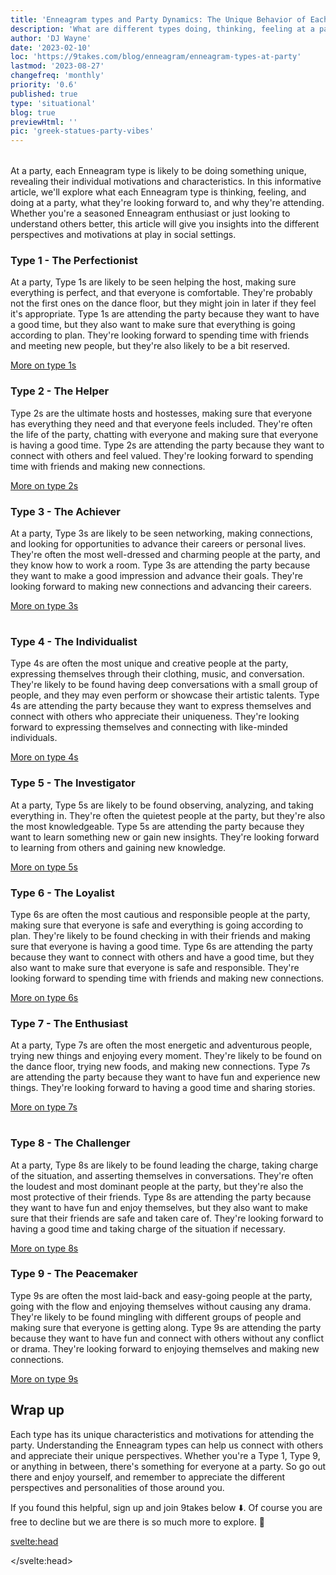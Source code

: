 ```yaml
---
title: 'Enneagram types and Party Dynamics: The Unique Behavior of Each Enneagram Type'
description: 'What are different types doing, thinking, feeling at a party'
author: 'DJ Wayne'
date: '2023-02-10'
loc: 'https://9takes.com/blog/enneagram/enneagram-types-at-party'
lastmod: '2023-08-27'
changefreq: 'monthly'
priority: '0.6'
published: true
type: 'situational'
blog: true
previewHtml: ''
pic: 'greek-statues-party-vibes'
---
```


<script>
	import  PopCard  from "../../lib/components/atoms/PopCard.svelte";
	import MarqueeHorizontal from "../../lib/components/atoms/MarqueeHorizontal.svelte";
</script>

<div
	style="display: flex;
    justify-content: center;
    margin: 1rem 0;
	"
>
  <PopCard
		image={`/blogs/greek-statues-party-vibes.webp`}
		showIcon={false}
		displayText=""
    altText="party in the street"
    tint={true}
		subtext=""
	/>
</div>

<p class="firstLetter">At a party, each Enneagram type is likely to be doing something unique, revealing their individual motivations and characteristics. In this informative article, we'll explore what each Enneagram type is thinking, feeling, and doing at a party, what they're looking forward to, and why they're attending. Whether you're a seasoned Enneagram enthusiast or just looking to understand others better, this article will give you insights into the different perspectives and motivations at play in social settings.</p>

  <article class="section-content">
   <h3>Type 1 - The Perfectionist</h3>

At a party, Type 1s are likely to be seen helping the host, making sure everything is perfect, and that everyone is comfortable. They're probably not the first ones on the dance floor, but they might join in later if they feel it's appropriate. Type 1s are attending the party because they want to have a good time, but they also want to make sure that everything is going according to plan. They're looking forward to spending time with friends and meeting new people, but they're also likely to be a bit reserved.

[More on type 1s](/blog/enneagram/enneagram-type-1)

</article>
  <article class="section-content">
   <h3>Type 2 - The Helper</h3>

Type 2s are the ultimate hosts and hostesses, making sure that everyone has everything they need and that everyone feels included. They're often the life of the party, chatting with everyone and making sure that everyone is having a good time. Type 2s are attending the party because they want to connect with others and feel valued. They're looking forward to spending time with friends and making new connections.

[More on type 2s](/blog/enneagram/enneagram-type-2)

</article>
  <article class="section-content">
   <h3>Type 3 - The Achiever</h3>

At a party, Type 3s are likely to be seen networking, making connections, and looking for opportunities to advance their careers or personal lives. They're often the most well-dressed and charming people at the party, and they know how to work a room. Type 3s are attending the party because they want to make a good impression and advance their goals. They're looking forward to making new connections and advancing their careers.

[More on type 3s](/blog/enneagram/enneagram-type-3)

</article>

<div
	style="display: flex;
    justify-content: center;
    margin: 1rem 0;
	"
>
  <PopCard
		image={`/blogs/greek-statues-at-a-party-female.webp`}
		showIcon={false}
		displayText=""
    altText="greek statues partying"
    tint={true}
		subtext=""
	/>
</div>

  <article class="section-content">
   <h3>Type 4 - The Individualist</h3>

Type 4s are often the most unique and creative people at the party, expressing themselves through their clothing, music, and conversation. They're likely to be found having deep conversations with a small group of people, and they may even perform or showcase their artistic talents. Type 4s are attending the party because they want to express themselves and connect with others who appreciate their uniqueness. They're looking forward to expressing themselves and connecting with like-minded individuals.

[More on type 4s](/blog/enneagram/enneagram-type-4)

</article>
  <article class="section-content">
   <h3>Type 5 - The Investigator</h3>

At a party, Type 5s are likely to be found observing, analyzing, and taking everything in. They're often the quietest people at the party, but they're also the most knowledgeable. Type 5s are attending the party because they want to learn something new or gain new insights. They're looking forward to learning from others and gaining new knowledge.

[More on type 5s](/blog/enneagram/enneagram-type-5)

</article>
<div>
<MarqueeHorizontal displayList={[{name: 'on a first date', link: '/blog/enneagram/enneagram-types-on-a-first-date'}, {name: 'in stress', link: '/blog/enneagram/enneagram-types-in-stress'}, {name: 'being ghosted', link: '/blog/enneagram/enneagram-types-being-ghosted'}, {name: 'strengths and weaknesses', link: '/blog/enneagram/enneagram-strengths-and-weaknesses'}, {name: 'communication styles', link: '/blog/enneagram/enneagram-communication-styles'} ]} />
</div>

  <article class="section-content">
   <h3>Type 6 - The Loyalist</h3>

Type 6s are often the most cautious and responsible people at the party, making sure that everyone is safe and everything is going according to plan. They're likely to be found checking in with their friends and making sure that everyone is having a good time. Type 6s are attending the party because they want to connect with others and have a good time, but they also want to make sure that everyone is safe and responsible. They're looking forward to spending time with friends and making new connections.

[More on type 6s](/blog/enneagram/enneagram-type-6)

</article>
  <article class="section-content">
   <h3>Type 7 - The Enthusiast</h3>

At a party, Type 7s are often the most energetic and adventurous people, trying new things and enjoying every moment. They're likely to be found on the dance floor, trying new foods, and making new connections. Type 7s are attending the party because they want to have fun and experience new things. They're looking forward to having a good time and sharing stories.

[More on type 7s](/blog/enneagram/enneagram-type-7)

</article>

<div
	style="display: flex;
    justify-content: center;
    margin: 1rem 0;
	"
>
  <PopCard
		image={`/blogs/greek-statues-at-party-2.webp`}
		showIcon={false}
		displayText=""
    altText="talking at a party"
    tint={true}
		subtext=""
	/>
</div>

  <article class="section-content">
   <h3>Type 8 - The Challenger</h3>

At a party, Type 8s are likely to be found leading the charge, taking charge of the situation, and asserting themselves in conversations. They're often the loudest and most dominant people at the party, but they're also the most protective of their friends. Type 8s are attending the party because they want to have fun and enjoy themselves, but they also want to make sure that their friends are safe and taken care of. They're looking forward to having a good time and taking charge of the situation if necessary.

[More on type 8s](/blog/enneagram/enneagram-type-8)

</article>
  <article class="section-content">
   <h3>Type 9 - The Peacemaker</h3>

Type 9s are often the most laid-back and easy-going people at the party, going with the flow and enjoying themselves without causing any drama. They're likely to be found mingling with different groups of people and making sure that everyone is getting along. Type 9s are attending the party because they want to have fun and connect with others without any conflict or drama. They're looking forward to enjoying themselves and making new connections.

[More on type 9s](/blog/enneagram/enneagram-type-9)

</article>

## Wrap up

Each type has its unique characteristics and motivations for attending the party. Understanding the Enneagram types can help us connect with others and appreciate their unique perspectives. Whether you're a Type 1, Type 9, or anything in between, there's something for everyone at a party. So go out there and enjoy yourself, and remember to appreciate the different perspectives and personalities of those around you.

If you found this helpful, sign up and join 9takes below ⬇️. Of course you are free to decline but we are there is so much more to explore. 🚀

<svelte:head>

  <script type="application/ld+json">
    {
  "@context": "http://schema.org",
  "@type": "BlogPosting",
  "articleBody": "At a party, each Enneagram type is likely to be doing something unique, revealing their individual motivations and characteristics. In this informative article, we'll explore what each Enneagram type is thinking, feeling, and doing at a party, what they're looking forward to, and why they're attending. Whether you're a seasoned Enneagram enthusiast or just looking to understand others better, this article will give you insights into the different perspectives and motivations at play in social settings.",
  "creator" : ["DJ Wayne"],
  "author": {
      "@type": "Person",
      "name": "DJ Wayne",
      "sameAs": ["https://www.instagram.com/djwayne3/", "https://www.youtube.com/@djwayne3", "https://www.linkedin.com/in/davidtwayne/", "https://twitter.com/djwayne3"
        ]
  },
  "dateModified": {
    "@type": "Date",
    "@value": "2023-08-27"
  },
  "datePublished": {
    "@type": "Date",
    "@value": "2023-02-17"
  },
  "description": "Discover are different types doing, thinking, feeling at a party.",
  "headline": "Enneagram Types at a Party: How Each Type Behaves",
  "image": {
    "@type": "ImageObject",
    "height": 900,
    "url": "https://9takes.com/blogs/greek-statues-party-vibes.webp",
    "width": 900
  },
  "mainEntityOfPage": {
    "@id": "https://9takes.com/blog/enneagram/enneagram-types-at-party",
    "@type": "WebPage"
  },
  "mentions": {
        "@type": "Thing",
        "name": "Enneagram"
      },
  "publisher": {
        "@type": "Organization",
        "sameAs": ["https://www.instagram.com/9takesdotcom/", "https://twitter.com/9takesdotcom"],
        "logo": {
          "@type": "ImageObject",
          "url": "https://9takes.com/brand/darkRubix.png"
        },
        "name": "9takes"
      }
}
</script>

</svelte:head>
